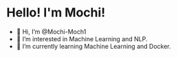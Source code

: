 # Hello! I'm Mochi!

- 👋 Hi, I’m @Mochi-Moch1
- 👀 I’m interested in Machine Learning and NLP.
- 🌱 I’m currently learning Machine Learning and Docker.

<!---
Mochi-Moch1/Mochi-Moch1 is a ✨ special ✨ repository because its `README.md` (this file) appears on your GitHub profile.
You can click the Preview link to take a look at your changes.
--->
